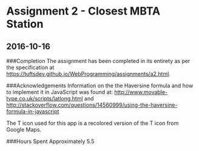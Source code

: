 # Assignment 2 - Closest MBTA Station
## 2016-10-16

###Completion
The assignment has been completed in its entirety as per the specification at https://tuftsdev.github.io/WebProgramming/assignments/a2.html.

###Acknowledgements
Information on the the Haversine formula and how to implement it in JavaScript was found at:
http://www.movable-type.co.uk/scripts/latlong.html
and
http://stackoverflow.com/questions/14560999/using-the-haversine-formula-in-javascript

The T icon used for this app is a recolored version of the T icon from Google Maps.

###Hours Spent
Approximately 5.5
